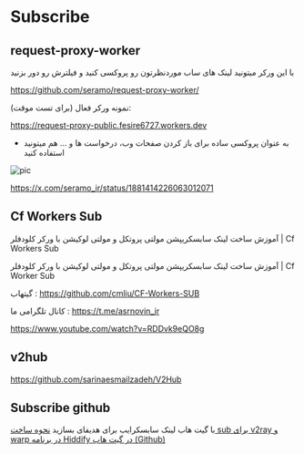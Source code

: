 # Subscribe


## request-proxy-worker
با این ورکر میتونید لینک های ساب موردنظرتون رو پروکسی کنید و فیلترش رو دور بزنید

https://github.com/seramo/request-proxy-worker/

نمونه ورکر فعال (برای تست موقت):

https://request-proxy-public.fesire6727.workers.dev

+ به عنوان پروکسی ساده برای باز کردن صفحات وب، درخواست ها و ... هم میتونید استفاده کنید

![pic](https://pbs.twimg.com/media/GhwfPt3W4AAqcQ7?format=jpg&name=small)

https://x.com/seramo_ir/status/1881414226063012071



## Cf Workers Sub

 آموزش ساخت لینک سابسکریپشن مولتی پروتکل و مولتی لوکیشن با ورکر کلودفلر | Cf Workers Sub 

 آموزش ساخت لینک سابسکریپشن مولتی پروتکل و مولتی لوکیشن با ورکر کلودفلر | Cf Worker Sub


گیتهاب :
https://github.com/cmliu/CF-Workers-SUB

کانال تلگرامی ما :
https://t.me/asrnovin_ir


https://www.youtube.com/watch?v=RDDvk9eQO8g


## v2hub

https://github.com/sarinaesmailzadeh/V2Hub

## Subscribe github 
با گیت هاب لینک سابسکرایب برای هدیفای بسازید
[ نحوه ساخت sub برای v2ray و warp در برنامه Hiddify در گیت هاب (Github) ](https://www.youtube.com/watch?v=NDDR8czHyPY)
